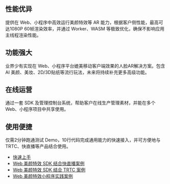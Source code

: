 ## 性能优异
提供在 Web、小程序中高效运行美颜特效等 AR 能力，根据客户侧性能，最高可达1080P 60帧渲染效率，并通过 Worker、WASM 等极致优化，确保不影响应用主线程渲染性能。

## 功能强大
业界少有实现在 Web、小程序平台媲美移动客户端效果的人脸AR解决方案。包含 AI 美颜、美妆、2D/3D贴纸等流行玩法，未来将持续补充更多高级功能。

## 在线运营
通过一套 SDK 及管理控制台系统，帮助客户在线生产管理素材，并能在多个 Web、小程序项目中共享使用。

## 使用便捷
仅需2分钟跑通测试 Demo，10行代码完成通用能力的快速接入，并可方便地与 TRTC、快直播等产品结合使用。
- [快速上手](https://cloud.tencent.com/document/product/616/71371)
- [Web 美颜特效 SDK 结合快直播案例](https://cloud.tencent.com/document/product/616/71373)
- [Web 美颜特效 SDK 结合 TRTC 案例](https://cloud.tencent.com/document/product/616/71374)
- [Web 美颜特效小程序实践案例](https://cloud.tencent.com/document/product/616/72326)
